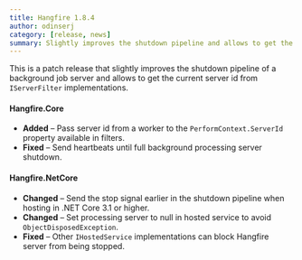 ```yaml
---
title: Hangfire 1.8.4
author: odinserj
category: [release, news]
summary: Slightly improves the shutdown pipeline and allows to get the current server id in `IServerFilter` implementations.
---
```


This is a patch release that slightly improves the shutdown pipeline of a background job server and allows to get the current server id from `IServerFilter` implementations.

#### Hangfire.Core

* **Added** – Pass server id from a worker to the `PerformContext.ServerId` property available in filters.
* **Fixed** – Send heartbeats until full background processing server shutdown.
      
#### Hangfire.NetCore

* **Changed** – Send the stop signal earlier in the shutdown pipeline when hosting in .NET Core 3.1 or higher.
* **Changed** – Set processing server to null in hosted service to avoid `ObjectDisposedException`.
* **Fixed** – Other `IHostedService` implementations can block Hangfire server from being stopped.
